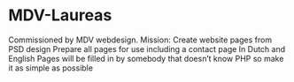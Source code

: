 # MDV-Laureas
Commissioned by MDV webdesign. Mission:  Create website pages from PSD design  Prepare all pages for use including a contact page In Dutch and English Pages will be filled in by somebody that doesn’t know PHP so make it as simple as possible
